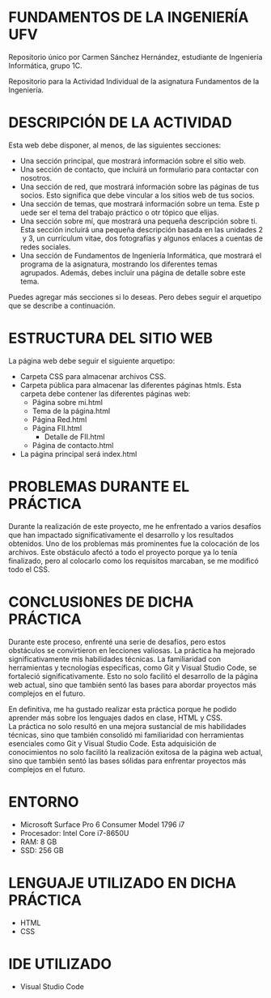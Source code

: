 
# FUNDAMENTOS DE LA INGENIERÍA UFV 

Repositorio único por Carmen Sánchez Hernández, estudiante de Ingeniería Informática, grupo 1C.  

Repositorio para la Actividad Individual de la asignatura Fundamentos de la Ingeniería. 

# DESCRIPCIÓN DE LA ACTIVIDAD 

Esta web debe disponer, al menos, de las siguientes secciones:

- Una sección principal, que mostrará información sobre el sitio web.
- Una sección de contacto, que incluirá un formulario para contactar con nosotros.
- Una sección de red, que mostrará información sobre las páginas de tus socios. Esto significa que debe vincular a los sitios web de tus socios.
- Una sección de temas, que mostrará información sobre un tema. Este puede ser el tema del trabajo práctico o otr tópico que elijas.
- Una sección sobre mí, que mostrará una pequeña descripción sobre ti. Esta sección incluirá una pequeña descripción basada en las unidades 2 y 3, un currículum vitae, dos fotografías y algunos enlaces a cuentas de redes sociales.
- Una sección de Fundamentos de Ingeniería Informática, que mostrará el programa de la asignatura, mostrando los diferentes temas agrupados. Además, debes incluir una página de detalle sobre este tema.

Puedes agregar más secciones si lo deseas. Pero debes seguir el arquetipo que se describe a continuación.

# ESTRUCTURA DEL SITIO WEB 

La página web debe seguir el siguiente arquetipo:

- Carpeta CSS para almacenar archivos CSS.
- Carpeta pública para almacenar las diferentes páginas htmls. Esta carpeta debe contener las diferentes páginas web:
  - Página sobre mi.html
  - Tema de la página.html
  - Página Red.html
  - Página FII.html
    - Detalle de FII.html
  - Página de contacto.html
- La página principal será index.html

# PROBLEMAS DURANTE EL PRÁCTICA  

Durante la realización de este proyecto, me he enfrentado a varios desafíos que han impactado significativamente el desarrollo y los resultados obtenidos. 
Uno de los problemas más prominentes fue la colocación de los archivos. Este obstáculo afectó a todo el proyecto porque ya lo tenía finalizado, 
pero al colocarlo como los requisitos marcaban, se me modificó todo el CSS.


# CONCLUSIONES DE DICHA PRÁCTICA 

Durante este proceso, enfrenté una serie de desafíos, pero estos obstáculos se convirtieron en lecciones valiosas.
La práctica ha mejorado significativamente mis habilidades técnicas. La familiaridad con herramientas y tecnologías específicas, como
Git y Visual Studio Code, se fortaleció significativamente. Esto no solo facilitó el desarrollo de la página web actual, sino que también sentó las bases 
para abordar proyectos más complejos en el futuro.

En definitiva, me ha gustado realizar esta práctica porque he podido aprender más sobre los lenguajes dados en clase, HTML y CSS.  
La práctica no solo resultó en una mejora sustancial de mis habilidades técnicas, sino que también consolidó mi familiaridad con herramientas esenciales como Git y 
Visual Studio Code. Esta adquisición de conocimientos no solo facilitó la realización exitosa de la página web actual, sino que también sentó las bases sólidas
para enfrentar proyectos más complejos en el futuro.

# ENTORNO 

- Microsoft Surface Pro 6 Consumer Model 1796 i7
- Procesador: Intel Core i7-8650U
- RAM: 8 GB
- SSD: 256 GB

# LENGUAJE UTILIZADO EN DICHA PRÁCTICA 

- HTML
- CSS 

# IDE UTILIZADO 

- Visual Studio Code 
